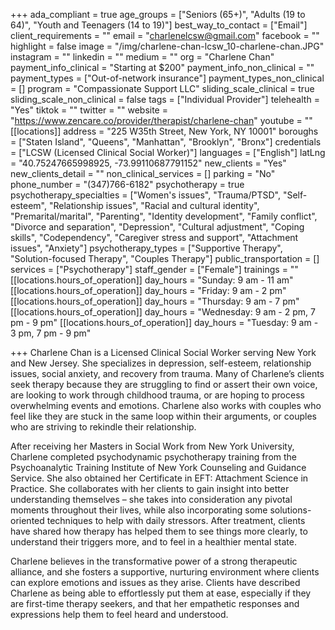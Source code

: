 +++
ada_compliant = true
age_groups = ["Seniors (65+)", "Adults (19 to 64)", "Youth and Teenagers (14 to 19)"]
best_way_to_contact = ["Email"]
client_requirements = ""
email = "charlenelcsw@gmail.com"
facebook = ""
highlight = false
image = "/img/charlene-chan-lcsw_10-charlene-chan.JPG"
instagram = ""
linkedin = ""
medium = ""
org = "Charlene Chan"
payment_info_clinical = "Starting at $200"
payment_info_non_clinical = ""
payment_types = ["Out-of-network insurance"]
payment_types_non_clinical = []
program = "Compassionate Support LLC"
sliding_scale_clinical = true
sliding_scale_non_clinical = false
tags = ["Individual Provider"]
telehealth = "Yes"
tiktok = ""
twitter = ""
website = "https://www.zencare.co/provider/therapist/charlene-chan"
youtube = ""
[[locations]]
address = "225 W35th Street, New York, NY 10001"
boroughs = ["Staten Island", "Queens", "Manhattan", "Brooklyn", "Bronx"]
credentials = ["LCSW (Licensed Clinical Social Worker)"]
languages = ["English"]
latLng = "40.75247665998925, -73.99110687791152"
new_clients = "Yes"
new_clients_detail = ""
non_clinical_services = []
parking = "No"
phone_number = "(347)766-6182"
psychotherapy = true
psychotherapy_specialties = ["Women's issues", "Trauma/PTSD", "Self-esteem", "Relationship issues", "Racial and cultural identity", "Premarital/marital", "Parenting", "Identity development", "Family conflict", "Divorce and separation", "Depression", "Cultural adjustment", "Coping skills", "Codependency", "Caregiver stress and support", "Attachment issues", "Anxiety"]
psychotherapy_types = ["Supportive Therapy", "Solution-focused Therapy", "Couples Therapy"]
public_transportation = []
services = ["Psychotherapy"]
staff_gender = ["Female"]
trainings = ""
[[locations.hours_of_operation]]
day_hours = "Sunday: 9 am - 11 am"
[[locations.hours_of_operation]]
day_hours = "Friday: 9 am - 2 pm"
[[locations.hours_of_operation]]
day_hours = "Thursday: 9 am - 7 pm"
[[locations.hours_of_operation]]
day_hours = "Wednesday: 9 am - 2 pm, 7 pm - 9 pm"
[[locations.hours_of_operation]]
day_hours = "Tuesday: 9 am - 3 pm, 7 pm - 9 pm"

+++
Charlene Chan is a Licensed Clinical Social Worker serving New York and New Jersey. She specializes in depression, self-esteem, relationship issues, social anxiety, and recovery from trauma. Many of Charlene’s clients seek therapy because they are struggling to find or assert their own voice, are looking to work through childhood trauma, or are hoping to process overwhelming events and emotions. Charlene also works with couples who feel like they are stuck in the same loop within their arguments, or couples who are striving to rekindle their relationship.  
  
After receiving her Masters in Social Work from New York University, Charlene completed psychodynamic psychotherapy training from the Psychoanalytic Training Institute of New York Counseling and Guidance Service. She also obtained her Certificate in EFT: Attachment Science in Practice. She collaborates with her clients to gain insight into better understanding themselves – she takes into consideration any pivotal moments throughout their lives, while also incorporating some solutions-oriented techniques to help with daily stressors. After treatment, clients have shared how therapy has helped them to see things more clearly, to understand their triggers more, and to feel in a healthier mental state.  
  
Charlene believes in the transformative power of a strong therapeutic alliance, and she fosters a supportive, nurturing environment where clients can explore emotions and issues as they arise. Clients have described Charlene as being able to effortlessly put them at ease, especially if they are first-time therapy seekers, and that her empathetic responses and expressions help them to feel heard and understood.